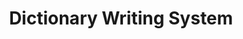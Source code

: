 ---
title: "Dictionary Writing System"

categories: ['']

tags: ['Dictionary', 'Writing', 'System']

arwords: 'نظام التحرير المعجمي'

arexps: []

enwords: ['Dictionary Writing System']

enexps: []

arlexicons: 'ن'

enlexicons: 'D'

authors: ['Ruqayya Roshdy']

translators: ['']

citations: 'مقدمة في حوسبة اللغة العربية'

sources: 'مركز الملك عبدالله بن عبدالعزيز الدولي لخدمة اللغة العربية'

slug: ""
---